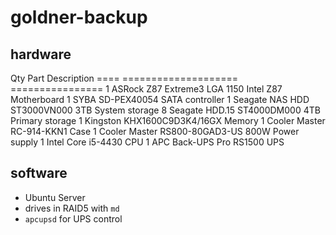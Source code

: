 # goldner-backup

## hardware

Qty    Part                                            Description
====   ====================                            ================
1      ASRock Z87 Extreme3 LGA 1150 Intel Z87          Motherboard
1      SYBA SD-PEX40054                                SATA controller
1      Seagate NAS HDD ST3000VN000 3TB                 System storage
8      Seagate HDD.15 ST4000DM000 4TB                  Primary storage
1      Kingston KHX1600C9D3K4/16GX                     Memory
1      Cooler Master RC-914-KKN1                       Case
1      Cooler Master RS800-80GAD3-US 800W              Power supply
1      Intel Core i5-4430                              CPU
1      APC Back-UPS Pro RS1500                         UPS

## software

  * Ubuntu Server
  * drives in RAID5 with `md`
  * `apcupsd` for UPS control
